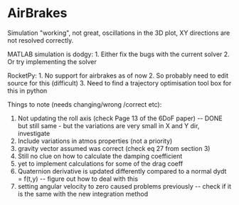 # AirBrakes
Simulation "working", not great, oscillations in the 3D plot, XY directions are not resolved correctly. 

MATLAB simulation is dodgy:
    1. Either fix the bugs with the current solver
    2. Or try implementing the solver

RocketPy:
    1. No support for airbrakes as of now
    2. So probably need to edit source for this (difficult)
    3. Need to find a trajectory optimisation tool box for this in python



Things to note (needs changing/wrong /correct  etc):
1. Not updating the roll axis (check Page 13 of the 6DoF paper) -- DONE but still same - but the variations are very small in X and Y dir, investigate
2. Include variations in atmos properties (not a priority)
3. gravity vector assumed was correct (check eq 27 from section 3)
4. Still no clue on how to calculate the damping coefficient
5. yet to implement calculations for some of the drag coeff
6. Quaternion derivative is updated differently compared to a normal dydt = f(t,y) -- figure out how to deal with this
7. setting angular velocity to zero caused problems previously -- check if it is the same with the new integration method
